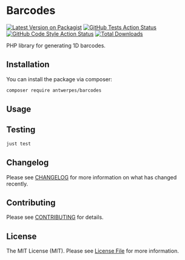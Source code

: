 # Barcodes

[![Latest Version on Packagist](https://img.shields.io/packagist/v/antwerpes/barcodes.svg?style=flat-square)](https://packagist.org/packages/antwerpes/barcodes)
[![GitHub Tests Action Status](https://img.shields.io/github/workflow/status/antwerpes/barcodes/run-tests?label=tests)](https://github.com/antwerpes/barcodes/actions?query=workflow%3Arun-tests+branch%3Amaster)
[![GitHub Code Style Action Status](https://img.shields.io/github/workflow/status/antwerpes/barcodes/lint?label=code%20style)](https://github.com/antwerpes/barcodes/actions?query=workflow%3Alint+branch%3Amaster)
[![Total Downloads](https://img.shields.io/packagist/dt/antwerpes/barcodes.svg?style=flat-square)](https://packagist.org/packages/antwerpes/barcodes)

PHP library for generating 1D barcodes.

## Installation

You can install the package via composer:

```bash
composer require antwerpes/barcodes
```

## Usage

## Testing

```bash
just test
```

## Changelog

Please see [CHANGELOG](CHANGELOG.md) for more information on what has changed recently.

## Contributing

Please see [CONTRIBUTING](.github/CONTRIBUTING.md) for details.

## License

The MIT License (MIT). Please see [License File](LICENSE.md) for more information.
